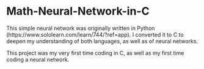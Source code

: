 # Math-Neural-Network-in-C
<p>This simple neural network was originally written in Python (https://www.sololearn.com/learn/744/?ref=app). I converted it to C to deepen my understanding of both languages, as well as of neural networks.</p>
<p>This project was my very first time coding in C, as well as my first time coding a neural network.</p>
